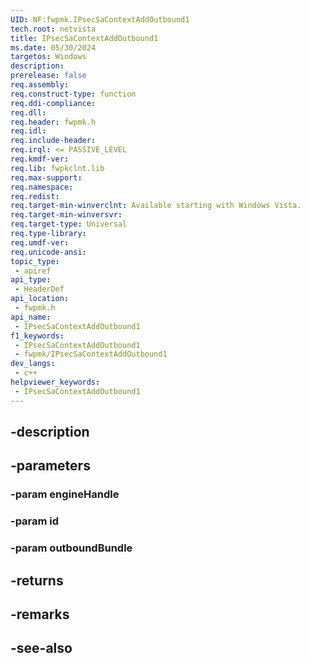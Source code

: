 ```yaml
---
UID: NF:fwpmk.IPsecSaContextAddOutbound1
tech.root: netvista
title: IPsecSaContextAddOutbound1
ms.date: 05/30/2024
targetos: Windows
description: 
prerelease: false
req.assembly: 
req.construct-type: function
req.ddi-compliance: 
req.dll: 
req.header: fwpmk.h
req.idl: 
req.include-header: 
req.irql: <= PASSIVE_LEVEL
req.kmdf-ver: 
req.lib: fwpkclnt.lib
req.max-support: 
req.namespace: 
req.redist: 
req.target-min-winverclnt: Available starting with Windows Vista.
req.target-min-winversvr: 
req.target-type: Universal
req.type-library: 
req.umdf-ver: 
req.unicode-ansi: 
topic_type:
 - apiref
api_type:
 - HeaderDef
api_location:
 - fwpmk.h
api_name:
 - IPsecSaContextAddOutbound1
f1_keywords:
 - IPsecSaContextAddOutbound1
 - fwpmk/IPsecSaContextAddOutbound1
dev_langs:
 - c++
helpviewer_keywords:
 - IPsecSaContextAddOutbound1
---
```


## -description

## -parameters

### -param engineHandle

### -param id

### -param outboundBundle

## -returns

## -remarks

## -see-also

